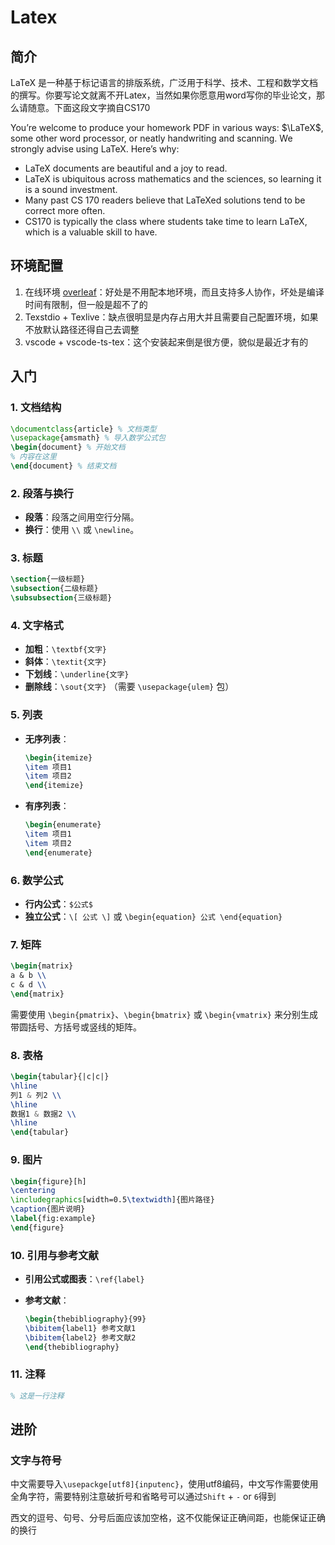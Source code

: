 # Latex

## 简介

LaTeX 是一种基于标记语言的排版系统，广泛用于科学、技术、工程和数学文档的撰写。你要写论文就离不开Latex，当然如果你愿意用word写你的毕业论文，那么请随意。下面这段文字摘自CS170

You’re welcome to produce your homework PDF in various ways: $\LaTeX$, some other word processor, or neatly handwriting and scanning. We strongly advise using LaTeX. Here’s why:

* LaTeX documents are beautiful and a joy to read.
* LaTeX is ubiquitous across mathematics and the sciences, so learning it is a sound investment.
* Many past CS 170 readers believe that LaTeXed solutions tend to be correct more often.
* CS170 is typically the class where students take time to learn LaTeX, which is a valuable skill to have.

## 环境配置

1. 在线环境 [overleaf](https://cn.overleaf.com/)：好处是不用配本地环境，而且支持多人协作，坏处是编译时间有限制，但一般是超不了的
2. Texstdio + Texlive：缺点很明显是内存占用大并且需要自己配置环境，如果不放默认路径还得自己去调整
3. vscode + vscode-ts-tex：这个安装起来倒是很方便，貌似是最近才有的

## 入门

### 1. 文档结构

```latex
\documentclass{article} % 文档类型
\usepackage{amsmath} % 导入数学公式包
\begin{document} % 开始文档
% 内容在这里
\end{document} % 结束文档
```

### 2. 段落与换行
* **段落**：段落之间用空行分隔。
* **换行**：使用 `\\` 或 `\newline`。

### 3. 标题

```latex
\section{一级标题}
\subsection{二级标题}
\subsubsection{三级标题}
```

### 4. 文字格式
* **加粗**：`\textbf{文字}`
* **斜体**：`\textit{文字}`
* **下划线**：`\underline{文字}`
* **删除线**：`\sout{文字}` （需要 `\usepackage{ulem}` 包）

### 5. 列表
* **无序列表**：

    ```latex
    \begin{itemize}
    \item 项目1
    \item 项目2
    \end{itemize}
    ```
* **有序列表**：

    ```latex
    \begin{enumerate}
    \item 项目1
    \item 项目2
    \end{enumerate}
    ```

### 6. 数学公式
* **行内公式**：`$公式$`
* **独立公式**：` \[ 公式 \] ` 或 ` \begin{equation} 公式 \end{equation} `

### 7. 矩阵

```latex
\begin{matrix}
a & b \\
c & d \\
\end{matrix}
```

需要使用 `\begin{pmatrix}`、`\begin{bmatrix}` 或 `\begin{vmatrix}` 来分别生成带圆括号、方括号或竖线的矩阵。

### 8. 表格

```latex
\begin{tabular}{|c|c|}
\hline
列1 & 列2 \\
\hline
数据1 & 数据2 \\
\hline
\end{tabular}
```

### 9. 图片

```latex
\begin{figure}[h]
\centering
\includegraphics[width=0.5\textwidth]{图片路径}
\caption{图片说明}
\label{fig:example}
\end{figure}
```

### 10. 引用与参考文献
* **引用公式或图表**：`\ref{label}`
* **参考文献**：

    ```latex
    \begin{thebibliography}{99}
    \bibitem{label1} 参考文献1
    \bibitem{label2} 参考文献2
    \end{thebibliography}
    ```

### 11. 注释

```latex
% 这是一行注释
```

## 进阶

### 文字与符号

中文需要导入```\usepackge[utf8]{inputenc}```，使用utf8编码，中文写作需要使用全角字符，需要特别注意破折号和省略号可以通过```Shift``` + ```-``` or ```6```得到

西文的逗号、句号、分号后面应该加空格，这不仅能保证正确间距，也能保证正确的换行
